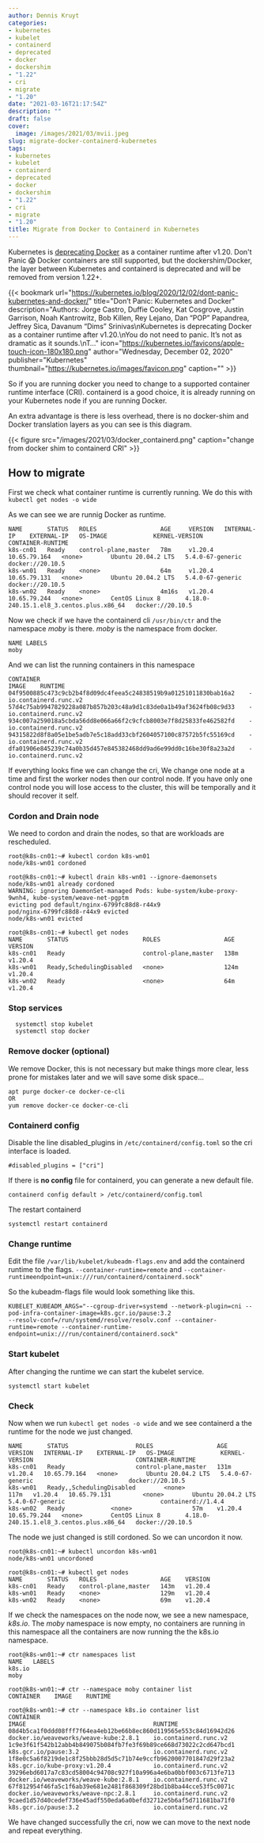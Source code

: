 ```yaml
---
author: Dennis Kruyt
categories:
- kubernetes
- kubelet
- containerd
- deprecated
- docker
- dockershim
- "1.22"
- cri
- migrate
- "1.20"
date: "2021-03-16T21:17:54Z"
description: ""
draft: false
cover:
  image: /images/2021/03/mvii.jpeg
slug: migrate-docker-containerd-kubernetes
tags:
- kubernetes
- kubelet
- containerd
- deprecated
- docker
- dockershim
- "1.22"
- cri
- migrate
- "1.20"
title: Migrate from Docker to Containerd in Kubernetes
---
```



Kubernetes is [deprecating Docker](https://github.com/kubernetes/kubernetes/blob/master/CHANGELOG/CHANGELOG-1.20.md#deprecation) as a container runtime after v1.20. Don't Panic 😱 Docker containers are still supported, but the dockershim/Docker, the layer between Kubernetes and containerd  is deprecated and will be removed from version 1.22+.

{{< bookmark url="https://kubernetes.io/blog/2020/12/02/dont-panic-kubernetes-and-docker/" title="Don’t Panic: Kubernetes and Docker" description="Authors: Jorge Castro, Duffie Cooley, Kat Cosgrove, Justin Garrison, Noah Kantrowitz, Bob Killen, Rey Lejano, Dan “POP” Papandrea, Jeffrey Sica, Davanum “Dims” Srinivas\nKubernetes is deprecating Docker as a container runtime after v1.20.\nYou do not need to panic. It’s not as dramatic as it sounds.\nT…" icon="https://kubernetes.io/favicons/apple-touch-icon-180x180.png" author="Wednesday, December 02, 2020" publisher="Kubernetes" thumbnail="https://kubernetes.io/images/favicon.png" caption="" >}}

So if you are running docker you need to change to a supported container runtime interface (CRI). containerd is a good choice, it is already running on your Kubernetes node if you are running Docker.

An extra advantage is there is less overhead, there is no docker-shim and Docker translation layers as  you can see is this diagram.

{{< figure src="/images/2021/03/docker_containerd.png" caption="change from docker shim to containerd CRI" >}}

## How to migrate

First we check what container runtime is currently running. We do this with `kubectl get nodes -o wide`

As we can see we are runnig Docker as runtime.

```
NAME       STATUS   ROLES                  AGE     VERSION   INTERNAL-IP    EXTERNAL-IP   OS-IMAGE             KERNEL-VERSION                             CONTAINER-RUNTIME
k8s-cn01   Ready    control-plane,master   78m     v1.20.4   10.65.79.164   <none>        Ubuntu 20.04.2 LTS   5.4.0-67-generic                           docker://20.10.5
k8s-wn01   Ready    <none>                 64m     v1.20.4   10.65.79.131   <none>        Ubuntu 20.04.2 LTS   5.4.0-67-generic                           docker://20.10.5
k8s-wn02   Ready    <none>                 4m16s   v1.20.4   10.65.79.244   <none>        CentOS Linux 8       4.18.0-240.15.1.el8_3.centos.plus.x86_64   docker://20.10.5
```

Now we check if we have the containerd cli `/usr/bin/ctr` and the namespace _moby_ is there. _moby_ is the namespace from docker.

```
NAME LABELS
moby
```

And we can list the running containers in this namespace

```
CONTAINER                                                           IMAGE    RUNTIME
04f9500885c473c9cb2b4f8d09dc4feea5c24838519b9a01251011830bab16a2    -        io.containerd.runc.v2
57d4c75ab9947829228a087b857b203c48a9d1c83de0a1b49af3624fb08c9d33    -        io.containerd.runc.v2
934c007a259018a5cbda56dd8e066a66f2c9cfcb8003e7f8d25833fe462582fd    -        io.containerd.runc.v2
94315822d8f8a05e1be5adb7e5c18add33cbf2604057100c87572b5fc55169cd    -        io.containerd.runc.v2
dfa01906e845239c74a0b35d457e845382468dd9ad6e99dd0c16be30f8a23a2d    -        io.containerd.runc.v2
```

If everything looks fine we can change the cri, We change one node at a time and first the worker nodes then our control node. If you have only one control node you will lose access to the cluster, this will be temporally and it should recover it self.

### Cordon and Drain node

We need to cordon and drain the nodes, so that are workloads are rescheduled.

```
root@k8s-cn01:~# kubectl cordon k8s-wn01
node/k8s-wn01 cordoned

root@k8s-cn01:~# kubectl drain k8s-wn01 --ignore-daemonsets
node/k8s-wn01 already cordoned
WARNING: ignoring DaemonSet-managed Pods: kube-system/kube-proxy-9wnh4, kube-system/weave-net-pgptm
evicting pod default/nginx-6799fc88d8-r44x9
pod/nginx-6799fc88d8-r44x9 evicted
node/k8s-wn01 evicted

root@k8s-cn01:~# kubectl get nodes
NAME       STATUS                     ROLES                  AGE    VERSION
k8s-cn01   Ready                      control-plane,master   138m   v1.20.4
k8s-wn01   Ready,SchedulingDisabled   <none>                 124m   v1.20.4
k8s-wn02   Ready                      <none>                 64m    v1.20.4
```

### Stop services

```
  systemctl stop kubelet
  systemctl stop docker
```

### Remove docker (optional)

We remove Docker, this is not necessary but make things more clear, less prone for mistakes later and we will save some disk space...

```
apt purge docker-ce docker-ce-cli
OR
yum remove docker-ce docker-ce-cli
```

### Containerd config

Disable the line disabled_plugins in `/etc/containerd/config.toml` so the cri interface is loaded.

```
#disabled_plugins = ["cri"]
```

If there is **no config** file for containerd, you can generate a new default file.

```
containerd config default > /etc/containerd/config.toml
```

The restart containerd

```
systemctl restart containerd
```

### Change runtime

Edit the file `/var/lib/kubelet/kubeadm-flags.env` and add the containerd runtime to the flags. `--container-runtime=remote` and `--container-runtimeendpoint=unix:///run/containerd/containerd.sock"`

So the kubeadm-flags file would look something like this.

```
KUBELET_KUBEADM_ARGS="--cgroup-driver=systemd --network-plugin=cni --pod-infra-container-image=k8s.gcr.io/pause:3.2
--resolv-conf=/run/systemd/resolve/resolv.conf --container-runtime=remote --container-runtime-endpoint=unix:///run/containerd/containerd.sock"
```

### Start kubelet

After changing the runtime we can start the kubelet service.

```
systemctl start kubelet
```

### Check

Now when we run `kubectl get nodes -o wide` and we see containerd a the runtime for the node we just changed.

```
NAME       STATUS  		 			ROLES                  AGE    VERSION   INTERNAL-IP    EXTERNAL-IP   OS-IMAGE             KERNEL-VERSION                             CONTAINER-RUNTIME
k8s-cn01   Ready	 		    	control-plane,master   131m   v1.20.4   10.65.79.164   <none>        Ubuntu 20.04.2 LTS   5.4.0-67-generic                           docker://20.10.5
k8s-wn01   Ready,,SchedulingDisabled	    <none>                 117m   v1.20.4   10.65.79.131  		 <none>        Ubuntu 20.04.2 LTS   5.4.0-67-generic                           containerd://1.4.4
k8s-wn02   Ready   			 <none>                 57m    v1.20.4   10.65.79.244   <none>        CentOS Linux 8       4.18.0-240.15.1.el8_3.centos.plus.x86_64   docker://20.10.5
```

The node we just changed is still cordoned. So we can uncordon it now.

```
root@k8s-cn01:~# kubectl uncordon k8s-wn01
node/k8s-wn01 uncordoned

root@k8s-cn01:~# kubectl get nodes
NAME       STATUS   ROLES                  AGE    VERSION
k8s-cn01   Ready    control-plane,master   143m   v1.20.4
k8s-wn01   Ready    <none>                 129m   v1.20.4
k8s-wn02   Ready    <none>                 69m    v1.20.4
```

If we check the namespaces on the node now, we see a new namespace, _k8s.io_. The _moby_ namespace is now empty, no containers are running in this namespace all the containers are now running the the k8s.io namespace.

```
root@k8s-wn01:~# ctr namespaces list
NAME   LABELS
k8s.io
moby

root@k8s-wn01:~# ctr --namespace moby container list
CONTAINER    IMAGE    RUNTIME

root@k8s-wn01:~# ctr --namespace k8s.io container list
CONTAINER                                                           IMAGE                                    RUNTIME
08d4b5ca1f0ddd08fff7f64ea4eb12be66b8ec860d119565e553c84d16942d26    docker.io/weaveworks/weave-kube:2.8.1    io.containerd.runc.v2
1c9e3f61f542b12abb4b849075b084fb7fe3f69b89ce668d73022c2cd647bcd1    k8s.gcr.io/pause:3.2                     io.containerd.runc.v2
1f8e0c5a6f8219de1c8f25bbb28d5d5c71b74e9ccfb9620007701847d29f23a2    k8s.gcr.io/kube-proxy:v1.20.4            io.containerd.runc.v2
39296ebd6017a7c83cd58004c94708c927f10a996a4e6ba0bbf003c6713fe713    docker.io/weaveworks/weave-kube:2.8.1    io.containerd.runc.v2
67f812954f46fa5c1f6ab39e681e2481f868309f28bd1b8ba44cce53f5c0071c    docker.io/weaveworks/weave-npc:2.8.1     io.containerd.runc.v2
9caed1d57d40cedef736e45adf550eda6a0befd32712e5b6af5d711681ba71f0    k8s.gcr.io/pause:3.2                     io.containerd.runc.v2
```

We have changed successfully the cri, now we can move to the next node and repeat everything.

